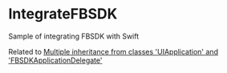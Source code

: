 # IntegrateFBSDK

Sample of integrating FBSDK with Swift

Related to [Multiple inheritance from classes 'UIApplication' and 'FBSDKApplicationDelegate'
][1]

[1]: https://stackoverflow.com/questions/47239310/multiple-inheritance-from-classes-uiapplication-and-fbsdkapplicationdelegate/47343214#47343214
